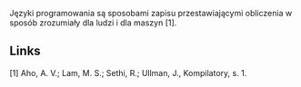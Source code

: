 Języki programowania są sposobami zapisu przestawiającymi obliczenia w sposób zrozumiały dla ludzi i dla maszyn [1].

## Links

[1] Aho, A. V.; Lam, M. S.; Sethi, R.; Ullman, J., Kompilatory, s. 1.
